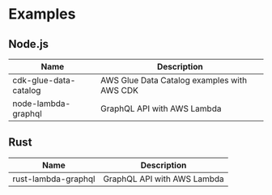 # Examples

## Node.js

| Name                  | Description                                 |
| --------------------- | ------------------------------------------- |
| cdk-glue-data-catalog | AWS Glue Data Catalog examples with AWS CDK |
| node-lambda-graphql   | GraphQL API with AWS Lambda                 |

## Rust

| Name                | Description                 |
| ------------------- | --------------------------- |
| rust-lambda-graphql | GraphQL API with AWS Lambda |
